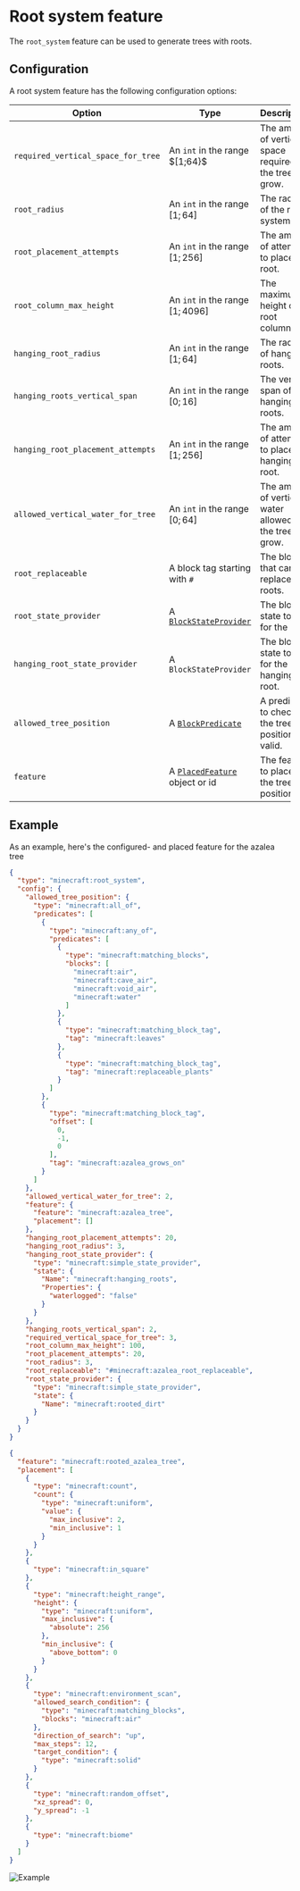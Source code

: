 # Root system feature

The `root_system` feature can be used to generate trees with roots.

## Configuration

A root system feature has the following configuration options:

| Option                             | Type                                                        | Description                                                 |
|------------------------------------|-------------------------------------------------------------|-------------------------------------------------------------|
| `required_vertical_space_for_tree` | An `int` in the range $[1;64}$                              | The amount of vertical space required for the tree to grow. |
| `root_radius`                      | An `int` in the range $[1;64]$                              | The radius of the root system.                              |
| `root_placement_attempts`          | An `int` in the range $[1;256]$                             | The amount of attempts to place a root.                     |
| `root_column_max_height`           | An `int` in the range $[1;4096]$                            | The maximum height of a root column.                        |
| `hanging_root_radius`              | An `int` in the range $[1;64]$                              | The radius of hanging roots.                                |
| `hanging_roots_vertical_span`      | An `int` in the range $[0;16]$                              | The vertical span of hanging roots.                         |
| `hanging_root_placement_attempts`  | An `int` in the range $[1;256]$                             | The amount of attempts to place a hanging root.             |
| `allowed_vertical_water_for_tree`  | An `int` in the range $[0;64]$                              | The amount of vertical water allowed for the tree to grow.  |
| `root_replaceable`                 | A block tag starting with `#`                               | The blocks that can be replaced by roots.                   |
| `root_state_provider`              | A [`BlockStateProvider`](../../block-state-provider.md)     | The block state to use for the root.                        |
| `hanging_root_state_provider`      | A `BlockStateProvider`                                      | The block state to use for the hanging root.                |
| `allowed_tree_position`            | A [`BlockPredicate`](../placed-feature.md#block-predicates) | A predicate to check if the tree position is valid.         |
| `feature`                          | A [`PlacedFeature`](../placed-feature.md) object or id      | The feature to place at the tree position.                  |

## Example

As an example, here's the configured- and placed feature for the azalea tree

```json title="configured_feature/rooted_azalea_tree.json"
{
  "type": "minecraft:root_system",
  "config": {
    "allowed_tree_position": {
      "type": "minecraft:all_of",
      "predicates": [
        {
          "type": "minecraft:any_of",
          "predicates": [
            {
              "type": "minecraft:matching_blocks",
              "blocks": [
                "minecraft:air",
                "minecraft:cave_air",
                "minecraft:void_air",
                "minecraft:water"
              ]
            },
            {
              "type": "minecraft:matching_block_tag",
              "tag": "minecraft:leaves"
            },
            {
              "type": "minecraft:matching_block_tag",
              "tag": "minecraft:replaceable_plants"
            }
          ]
        },
        {
          "type": "minecraft:matching_block_tag",
          "offset": [
            0,
            -1,
            0
          ],
          "tag": "minecraft:azalea_grows_on"
        }
      ]
    },
    "allowed_vertical_water_for_tree": 2,
    "feature": {
      "feature": "minecraft:azalea_tree",
      "placement": []
    },
    "hanging_root_placement_attempts": 20,
    "hanging_root_radius": 3,
    "hanging_root_state_provider": {
      "type": "minecraft:simple_state_provider",
      "state": {
        "Name": "minecraft:hanging_roots",
        "Properties": {
          "waterlogged": "false"
        }
      }
    },
    "hanging_roots_vertical_span": 2,
    "required_vertical_space_for_tree": 3,
    "root_column_max_height": 100,
    "root_placement_attempts": 20,
    "root_radius": 3,
    "root_replaceable": "#minecraft:azalea_root_replaceable",
    "root_state_provider": {
      "type": "minecraft:simple_state_provider",
      "state": {
        "Name": "minecraft:rooted_dirt"
      }
    }
  }
}
```

```json title="placed_feature/rooted_azalea_tree.json"
{
  "feature": "minecraft:rooted_azalea_tree",
  "placement": [
    {
      "type": "minecraft:count",
      "count": {
        "type": "minecraft:uniform",
        "value": {
          "max_inclusive": 2,
          "min_inclusive": 1
        }
      }
    },
    {
      "type": "minecraft:in_square"
    },
    {
      "type": "minecraft:height_range",
      "height": {
        "type": "minecraft:uniform",
        "max_inclusive": {
          "absolute": 256
        },
        "min_inclusive": {
          "above_bottom": 0
        }
      }
    },
    {
      "type": "minecraft:environment_scan",
      "allowed_search_condition": {
        "type": "minecraft:matching_blocks",
        "blocks": "minecraft:air"
      },
      "direction_of_search": "up",
      "max_steps": 12,
      "target_condition": {
        "type": "minecraft:solid"
      }
    },
    {
      "type": "minecraft:random_offset",
      "xz_spread": 0,
      "y_spread": -1
    },
    {
      "type": "minecraft:biome"
    }
  ]
}
```

![Example](https://i.imgur.com/Qatgkm7.jpeg)